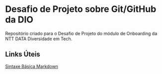 # Desafio de Projeto sobre Git/GitHub da DIO

Repositório criado para o Desafio de Projeto do módulo de Onboarding da NTT DATA Diversidade em Tech.

## Links Úteis

[Sintaxe Básica Markdown](https://www.markdownguide.org)
